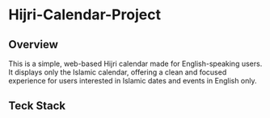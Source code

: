 # Hijri-Calendar-Project
## Overview
This is a simple, web-based Hijri calendar made for English-speaking users. It displays only the Islamic calendar, offering a clean and focused experience for users interested in Islamic dates and events in English only.
## Teck Stack
